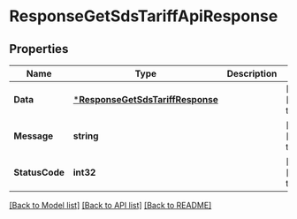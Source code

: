 # ResponseGetSdsTariffApiResponse

## Properties
Name | Type | Description | Notes
------------ | ------------- | ------------- | -------------
**Data** | [***ResponseGetSdsTariffResponse**](response.GetSDSTariffResponse.md) |  | [optional] [default to null]
**Message** | **string** |  | [optional] [default to null]
**StatusCode** | **int32** |  | [optional] [default to null]

[[Back to Model list]](../README.md#documentation-for-models) [[Back to API list]](../README.md#documentation-for-api-endpoints) [[Back to README]](../README.md)



